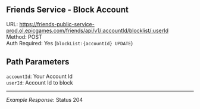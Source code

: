 ## Friends Service - Block Account

URL: https://friends-public-service-prod.ol.epicgames.com/friends/api/v1/:accountId/blocklist/:userId \
Method: POST \
Auth Required: Yes (`blockList:{accountId} UPDATE`)

## Path Parameters

`accountId`: Your Account Id <br/>
`userId`: Account Id to block

---

_Example Response_: Status 204
